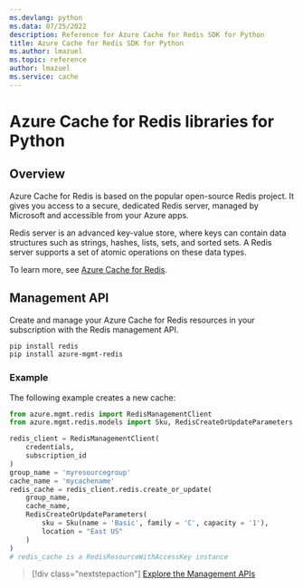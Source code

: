 ```yaml
---
ms.devlang: python
ms.data: 07/25/2022
description: Reference for Azure Cache for Redis SDK for Python
title: Azure Cache for Redis SDK for Python
ms.author: lmazuel
ms.topic: reference
author: lmazuel
ms.service: cache
---
```

# Azure Cache for Redis libraries for Python

## Overview

Azure Cache for Redis is based on the popular open-source Redis project. It gives you access to a secure, dedicated Redis server, managed by Microsoft and accessible from your Azure apps.

Redis server is an advanced key-value store, where keys can contain data structures such as strings, hashes, lists, sets, and sorted sets. A Redis server supports a set of atomic operations on these data types.

To learn more, see [Azure Cache for Redis](/azure/azure-cache-for-redis/).

## Management API

Create and manage your Azure Cache for Redis resources in your subscription with the Redis management API.

```bash
pip install redis
pip install azure-mgmt-redis
```

### Example

The following example creates a new cache:

```python
from azure.mgmt.redis import RedisManagementClient
from azure.mgmt.redis.models import Sku, RedisCreateOrUpdateParameters

redis_client = RedisManagementClient(
    credentials,
    subscription_id
)
group_name = 'myresourcegroup'
cache_name = 'mycachename'
redis_cache = redis_client.redis.create_or_update(
    group_name,
    cache_name,
    RedisCreateOrUpdateParameters(
        sku = Sku(name = 'Basic', family = 'C', capacity = '1'),
        location = "East US"
    )
)
# redis_cache is a RedisResourceWithAccessKey instance
```

> [!div class="nextstepaction"]
> [Explore the Management APIs](/python/api/overview/azure/redis/management)